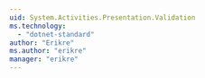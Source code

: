```yaml
---
uid: System.Activities.Presentation.Validation
ms.technology: 
  - "dotnet-standard"
author: "Erikre"
ms.author: "erikre"
manager: "erikre"
---
```

